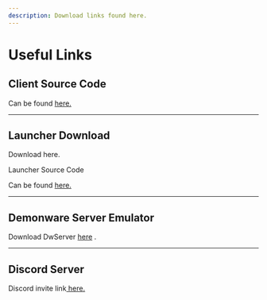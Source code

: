 ```yaml
---
description: Download links found here.
---
```


# Useful Links

## Client Source Code

Can be found [here.](https://github.com/project-bo4/shield-development/)

***

## Launcher Download

Download here.



Launcher Source Code

Can be found [here.](https://github.com/bodnjenie14/Project\_-bo4\_Launcher)

***

## Demonware Server Emulator

Download DwServer [here](https://github.com/bodnjenie14/DWUPDATES/releases/download/4.1.1.1/Bo4\_Deamonware\_Server\_Installer.msi) .

***

## Discord Server

Discord invite link[ here.](https://discord.gg/AXECAzJJGU)
